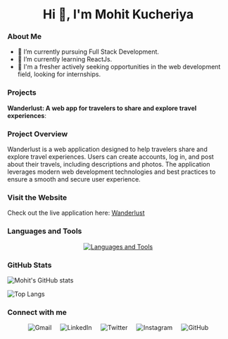 <h1 align="center">Hi 👋, I'm Mohit Kucheriya</h1>

### About Me

- 🔭 I’m currently pursuing Full Stack Development.
- 🌱 I’m currently learning ReactJs.
- 💼 I'm a fresher actively seeking opportunities in the web development field, looking for internships.

### Projects

 **Wanderlust: A web app for travelers to share and explore travel experiences**:
 ### Project Overview

Wanderlust is a web application designed to help travelers share and explore travel experiences. Users can create accounts, log in, and post about their travels, including descriptions and photos. The application leverages modern web development technologies and best practices to ensure a smooth and secure user experience.

### Visit the Website

Check out the live application here: [Wanderlust](https://wanderlust-srtn.onrender.com/listings)

### Languages and Tools

<p align="center">
  <a href="https://skillicons.dev">
    <img src="https://skillicons.dev/icons?i=html,css,bootstrap,js,express,nodejs,mongodb,react,redux,git,github" alt="Languages and Tools"/>
  </a>
</p>

### GitHub Stats

![Mohit's GitHub stats](https://github-readme-stats.vercel.app/api?username=Mohit-Kucheriya&show_icons=true&theme=dark)
<br/>

![Top Langs](https://github-readme-stats.vercel.app/api/top-langs/?username=Mohit-Kucheriya&theme=dark)

 ### Connect with me


<p align="center" style="display: flex; justify-content: center;">
  <a href="mailto:kucheriyamohit@gmail.com" style="margin: 0 10px; text-decoration: none;">
    <img src="https://skillicons.dev/icons?i=gmail" alt="Gmail"/>
  </a>
  <a href="https://www.linkedin.com/in/mohit-kucheriya-77998924a/" style="margin: 0 10px; text-decoration: none;">
    <img src="https://skillicons.dev/icons?i=linkedin" alt="LinkedIn"/>
  </a>
  <a href="https://x.com/MohitKucheriya" style="margin: 0 10px; text-decoration: none;">
    <img src="https://skillicons.dev/icons?i=twitter" alt="Twitter"/>
  </a>
  <a href="https://www.instagram.com/pisuuu_4022/?next=%2F" style="margin: 0 10px; text-decoration: none;">
    <img src="https://skillicons.dev/icons?i=instagram" alt="Instagram"/>
  </a>
  <a href="https://github.com/Mohit-Kucheriya" style="margin: 0 10px; text-decoration: none;">
    <img src="https://skillicons.dev/icons?i=github" alt="GitHub"/>
  </a>
</p>








